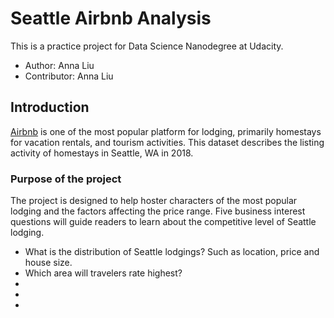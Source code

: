 # Seattle Airbnb Analysis

This is a practice project for Data Science Nanodegree at Udacity. 
* Author: Anna Liu
* Contributor: Anna Liu

## Introduction

[Airbnb](https://www.airbnb.com/) is one of the most popular platform for lodging, primarily homestays for vacation rentals, and tourism activities. This dataset describes the listing activity of homestays in Seattle, WA in 2018.

### Purpose of the project
The project is designed to help hoster characters of the most popular lodging and the factors affecting the price range. Five business interest questions will guide readers to learn about the competitive level of Seattle lodging. 

- What is the distribution of Seattle lodgings? Such as location, price and house size. 
- Which area will travelers rate highest? 
- 
- 
- 

<!-- 

```bash
pip install foobar
```

## Usage

```python
import foobar

# returns 'words'
foobar.pluralize('word')

# returns 'geese'
foobar.pluralize('goose')

# returns 'phenomenon'
foobar.singularize('phenomena')
```

## Contributing
Pull requests are welcome. For major changes, please open an issue first to discuss what you would like to change.

Please make sure to update tests as appropriate.

## License
[MIT](https://choosealicense.com/licenses/mit/) -->
